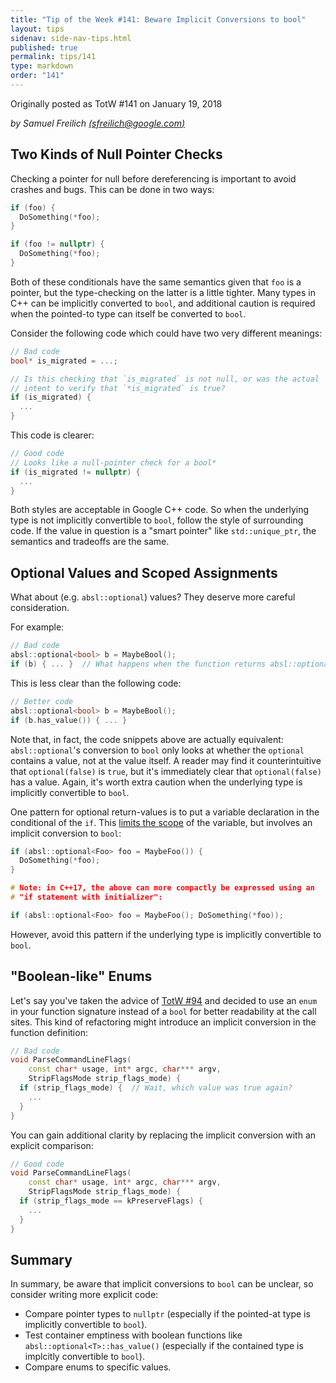 ```yaml
---
title: "Tip of the Week #141: Beware Implicit Conversions to bool"
layout: tips
sidenav: side-nav-tips.html
published: true
permalink: tips/141
type: markdown
order: "141"
---
```


Originally posted as TotW #141 on January 19, 2018

*by Samuel Freilich [(sfreilich@google.com)](mailto:sfreilich@google.com)*

## Two Kinds of Null Pointer Checks

Checking a pointer for null before dereferencing is important to avoid crashes
and bugs. This can be done in two ways:

```c++
if (foo) {
  DoSomething(*foo);
}
```

```c++
if (foo != nullptr) {
  DoSomething(*foo);
}
```

Both of these conditionals have the same semantics given that `foo` is a
pointer, but the type-checking on the latter is a little tighter. Many types
in C++ can be implicitly converted to `bool`, and additional caution
is required when the pointed-to type can itself be converted to `bool`.

Consider the following code which could have two very different meanings:

```c++
// Bad code
bool* is_migrated = ...;

// Is this checking that `is_migrated` is not null, or was the actual
// intent to verify that `*is_migrated` is true?
if (is_migrated) {
  ...
}
```

This code is clearer:

```c++
// Good code
// Looks like a null-pointer check for a bool*
if (is_migrated != nullptr) {
  ...
}
```

Both styles are acceptable in Google C++ code. So when the underlying type is
not implicitly convertible to `bool`, follow the style of surrounding code. If
the value in question is a "smart pointer" like `std::unique_ptr`, the semantics
and tradeoffs are the same.

## Optional Values and Scoped Assignments

What about (e.g. `absl::optional`) values? They deserve more careful
consideration.

For example:

```c++
// Bad code
absl::optional<bool> b = MaybeBool();
if (b) { ... }  // What happens when the function returns absl::optional(false)?
```

This is less clear than the following code:

```c++
// Better code
absl::optional<bool> b = MaybeBool();
if (b.has_value()) { ... }
```

Note that, in fact, the code snippets above are actually equivalent:
`absl::optional`'s conversion to `bool` only looks at whether the `optional`
contains a value, not at the value itself. A reader may find it counterintuitive
that `optional(false)` is `true`, but it's immediately clear that
`optional(false)` has a value. Again, it's worth extra caution when the
underlying type is implicitly convertible to `bool`.

One pattern for optional return-values is to put a variable declaration in the
conditional of the `if`. This
[limits the scope](https://google.github.io/styleguide/cppguide.html#Local_Variables)
of the variable, but involves an implicit conversion to `bool`:

```c++
if (absl::optional<Foo> foo = MaybeFoo()) {
  DoSomething(*foo);
}

# Note: in C++17, the above can more compactly be expressed using an
# "if statement with initializer":

if (absl::optional<Foo> foo = MaybeFoo(); DoSomething(*foo));
```

However, avoid this pattern if the underlying type is implicitly convertible to
`bool`.

## "Boolean-like" Enums

Let's say you've taken the advice of [TotW #94](/tips/94) and decided to use an
`enum` in your function signature instead of a `bool` for better readability at
the call sites. This kind of refactoring might introduce an implicit conversion
in the function definition:

```c++
// Bad code
void ParseCommandLineFlags(
    const char* usage, int* argc, char*** argv,
    StripFlagsMode strip_flags_mode) {
  if (strip_flags_mode) {  // Wait, which value was true again?
    ...
  }
}
```

You can gain additional clarity by replacing the implicit conversion with an
explicit comparison:

```c++
// Good code
void ParseCommandLineFlags(
    const char* usage, int* argc, char*** argv,
    StripFlagsMode strip_flags_mode) {
  if (strip_flags_mode == kPreserveFlags) {
    ...
  }
}
```

## Summary

In summary, be aware that implicit conversions to `bool` can be unclear, so
consider writing more explicit code:

*   Compare pointer types to `nullptr` (especially if the pointed-at type is
    implicitly convertible to `bool`).
*   Test container emptiness with boolean functions like
    `absl::optional<T>::has_value()` (especially if the contained type is
    implcitly convertible to `bool`).
*   Compare enums to specific values.

